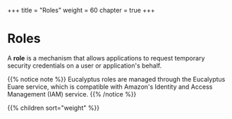 +++
title = "Roles"
weight = 60
chapter = true
+++


# Roles
A **role** is a mechanism that allows applications to request temporary security credentials on a user or application's behalf. 

{{% notice note %}}
Eucalyptus roles are managed through the Eucalyptus Euare service, which is compatible with Amazon's Identity and Access Management (IAM) service.
{{% /notice %}}


{{% children sort="weight" %}}
